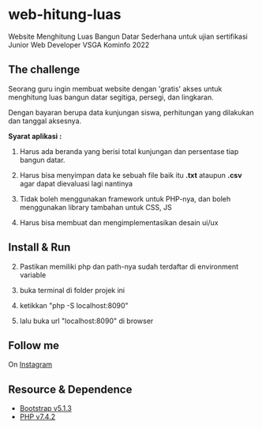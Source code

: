 <!-- Lang Indonesia -->
# web-hitung-luas
Website Menghitung Luas Bangun Datar Sederhana untuk ujian sertifikasi Junior Web Developer VSGA Kominfo 2022

## The challenge
Seorang guru ingin membuat website dengan 'gratis' akses untuk 
menghitung luas bangun datar segitiga, persegi, dan lingkaran.

Dengan bayaran berupa data kunjungan siswa, perhitungan yang
dilakukan dan tanggal aksesnya.

**Syarat aplikasi :**

1. Harus ada beranda yang berisi total kunjungan dan 
   persentase tiap bangun datar.

2. Harus bisa menyimpan data ke sebuah file baik itu **.txt** 
   ataupun **.csv** agar dapat dievaluasi lagi nantinya

3. Tidak boleh menggunakan framework untuk PHP-nya, dan boleh menggunakan library tambahan untuk CSS, JS

4. Harus bisa membuat dan mengimplementasikan desain ui/ux

## Install & Run
2. Pastikan memiliki php dan path-nya sudah terdaftar di environment variable

3. buka terminal di folder projek ini

4. ketikkan "php -S localhost:8090"

5. lalu buka url "localhost:8090" di browser

## Follow me
On [Instagram](https://www.instagram.com/prasetyomuhdwi/)

## Resource & Dependence
* [Bootstrap v5.1.3](https://getbootstrap.com/docs/5.1/getting-started/introduction/)
* [PHP v7.4.2](https://www.php.net)
